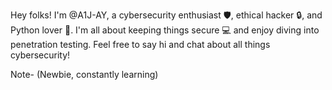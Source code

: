 Hey folks! I'm @A1J-AY, a cybersecurity enthusiast 🛡️, ethical hacker 🔒, and Python lover 🐍. I'm all about keeping things secure 💻 and enjoy diving into penetration testing. Feel free to say hi and chat about all things cybersecurity!

Note- (Newbie, constantly learning)
<!---
A1J-AY/A1J-AY is a ✨ special ✨ repository because its `README.md` (this file) appears on your GitHub profile.
You can click the Preview link to take a look at your changes.
--->
